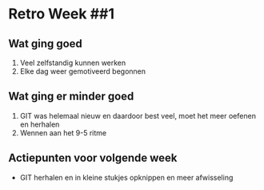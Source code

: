 # Retro Week \##1

## Wat ging goed
1. Veel zelfstandig kunnen werken
2. Elke dag weer gemotiveerd begonnen

## Wat ging er minder goed
1. GIT was helemaal nieuw en daardoor best veel, moet het meer oefenen en herhalen
2. Wennen aan het 9-5 ritme

## Actiepunten voor volgende week
* GIT herhalen en in kleine stukjes opknippen en meer afwisseling